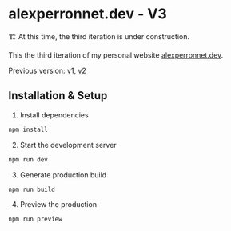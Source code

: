 # alexperronnet.dev - V3

🏗️ At this time, the third iteration is under construction.

This the third iteration of my personal website [alexperronnet.dev](https://alexperronnet.dev/).

Previous version: [v1](https://github.com/alexperronnet/personal-website-v1), [v2](https://github.com/alexperronnet/personal-website-v2)

## Installation & Setup

1. Install dependencies

```sh
npm install
```

2. Start the development server

```sh
npm run dev
```

3. Generate production build

```sh
npm run build
```

4. Preview the production

```sh
npm run preview
```
